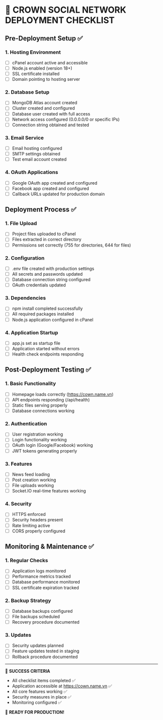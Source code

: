 # 🚀 CROWN SOCIAL NETWORK DEPLOYMENT CHECKLIST

## Pre-Deployment Setup ✅

### 1. Hosting Environment
- [ ] cPanel account active and accessible
- [ ] Node.js enabled (version 18+)
- [ ] SSL certificate installed
- [ ] Domain pointing to hosting server

### 2. Database Setup
- [ ] MongoDB Atlas account created
- [ ] Cluster created and configured
- [ ] Database user created with full access
- [ ] Network access configured (0.0.0.0/0 or specific IPs)
- [ ] Connection string obtained and tested

### 3. Email Service
- [ ] Email hosting configured
- [ ] SMTP settings obtained
- [ ] Test email account created

### 4. OAuth Applications
- [ ] Google OAuth app created and configured
- [ ] Facebook app created and configured
- [ ] Callback URLs updated for production domain

## Deployment Process ✅

### 1. File Upload
- [ ] Project files uploaded to cPanel
- [ ] Files extracted in correct directory
- [ ] Permissions set correctly (755 for directories, 644 for files)

### 2. Configuration
- [ ] .env file created with production settings
- [ ] All secrets and passwords updated
- [ ] Database connection string configured
- [ ] OAuth credentials updated

### 3. Dependencies
- [ ] npm install completed successfully
- [ ] All required packages installed
- [ ] Node.js application configured in cPanel

### 4. Application Startup
- [ ] app.js set as startup file
- [ ] Application started without errors
- [ ] Health check endpoints responding

## Post-Deployment Testing ✅

### 1. Basic Functionality
- [ ] Homepage loads correctly (https://cown.name.vn)
- [ ] API endpoints responding (/api/health)
- [ ] Static files serving properly
- [ ] Database connections working

### 2. Authentication
- [ ] User registration working
- [ ] Login functionality working
- [ ] OAuth login (Google/Facebook) working
- [ ] JWT tokens generating properly

### 3. Features
- [ ] News feed loading
- [ ] Post creation working
- [ ] File uploads working
- [ ] Socket.IO real-time features working

### 4. Security
- [ ] HTTPS enforced
- [ ] Security headers present
- [ ] Rate limiting active
- [ ] CORS properly configured

## Monitoring & Maintenance ✅

### 1. Regular Checks
- [ ] Application logs monitored
- [ ] Performance metrics tracked
- [ ] Database performance monitored
- [ ] SSL certificate expiration tracked

### 2. Backup Strategy
- [ ] Database backups configured
- [ ] File backups scheduled
- [ ] Recovery procedure documented

### 3. Updates
- [ ] Security updates planned
- [ ] Feature updates tested in staging
- [ ] Rollback procedure documented

---

🎯 **SUCCESS CRITERIA**
- All checklist items completed ✅
- Application accessible at https://cown.name.vn ✅  
- All core features working ✅
- Security measures in place ✅
- Monitoring configured ✅

🚀 **READY FOR PRODUCTION!**
